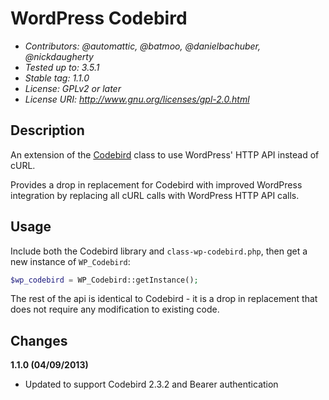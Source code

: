 WordPress Codebird
======================

* _Contributors: @automattic, @batmoo, @danielbachuber, @nickdaugherty_
* _Tested up to: 3.5.1_
* _Stable tag: 1.1.0_
* _License: GPLv2 or later_
* _License URI: http://www.gnu.org/licenses/gpl-2.0.html_

Description
-----------------------

An extension of the [Codebird](https://github.com/mynetx/codebird-php) class to use WordPress' HTTP API instead of cURL.

Provides a drop in replacement for Codebird with improved WordPress integration by replacing all cURL calls with WordPress HTTP API calls.

Usage
--------------------

Include both the Codebird library and `class-wp-codebird.php`, then get a new instance of `WP_Codebird`:

```php
$wp_codebird = WP_Codebird::getInstance();
```

The rest of the api is identical to Codebird - it is a drop in replacement that does not require any modification to existing code.

Changes
--------------------
**1.1.0 (04/09/2013)**

* Updated to support Codebird 2.3.2 and Bearer authentication 